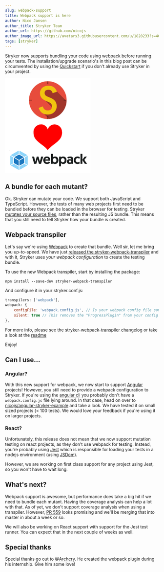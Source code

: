 ```yaml
---
slug: webpack-support
title: Webpack support is here
author: Nico Jansen
author_title: Stryker Team
author_url: https://github.com/nicojs
author_image_url: https://avatars3.githubusercontent.com/u/1828233?s=400&u=fec18ad3776aaafec54c49bbd7173a841ae7ea59&v=4
tags: [stryker]
---
```


Stryker now supports bundling your code using webpack before running your tests.
The installation/upgrade scenario's in this blog post can be circumvented by using the [Quickstart](https://stryker-mutator.github.io/quickstart.html) if you don't already use Stryker in your project.

![](/images/blogs/love-webpack.png)

<!--truncate-->

## A bundle for each mutant?

Ok. Stryker can mutate your code. We support both JavaScript and TypeScript.
However, the tests of many web projects first need to be bundled before they can be loaded in the browser for testing.
Stryker [mutates your source files](./2017-07-14-road-to-stryker-1-0.md#open-heart-surgery),
rather than the resulting JS bundle. This means that you still need to tell Stryker how your bundle is created.

## Webpack transpiler

Let's say we're using [Webpack](https://webpack.js.org) to create that bundle. Well sir, let me bring you up-to-speed. We have just
[released the stryker-webpack-transpiler](https://www.npmjs.com/package/stryker-webpack-transpiler) and with it, Stryker uses _your webpack configuration_
to create the testing bundle.

To use the new Webpack transpiler, start by installing the package:

```
npm install --save-dev stryker-webpack-transpiler
```

And configure it in your stryker.conf.js:

```js
transpilers: ['webpack'],
webpack: {
    configFile: 'webpack.config.js', // Is your webpack config file somewhere else? Please specify it here.
    silent: true // This removes the "ProgressPlugin" from your config before feeding it through Stryker
},
```

For more info, please see the [stryker-webpack-transpiler changelog](https://github.com/stryker-mutator/stryker-js/blob/master/packages/stryker-webpack-transpiler/CHANGELOG.md)
or take a look at the [readme](https://github.com/stryker-mutator/stryker-js/tree/master/packages/stryker-webpack-transpiler#readme)

Enjoy!

## Can I use...

### Angular?

With this new support for webpack, we now start to support [Angular](https://angular.io) projects!
However, you still need to provide a webpack configuration to Stryker. If you're using the [angular cli](https://npmjs.com/package/@angular/cli)
you probably don't have a `webpack.config.js` file lying around. In that case, head on over to [nicojs/angular-stryker-example](https://github.com/nicojs/angular-stryker-example)
and take a look. We have tested it on small sized projects (< 100 tests). We would love your feedback if you're using it on larger projects.

### React?

Unfortunately, this release does not mean that we now support mutation testing on react projects, as they don't use webpack
for testing. Instead, you're probably using [Jest](https://facebook.github.io/jest) which is responsible for loading your tests
in a nodejs environment (using [JSDom](https://github.com/tmpvar/jsdom)).

However, we are working on first class support for any project using Jest, so you won't have to wait long.

## What's next?

Webpack support is awesome, but performance does take a big hit if we need to bundle each mutant.
Having the coverage analysis can help a lot with that. As of yet, we don't support coverage analysis
when using a transpiler. However, [PR 559](https://github.com/stryker-mutator/stryker-js/pull/559) looks promising
and we'll be merging that into master in about a week or so.

We will also be working on React support with support for the Jest test runner. You can expect that in the next
couple of weeks as well.

## Special thanks

Special thanks go out to [@Archcry](https://github.com/Archcry). He created the webpack plugin during his internship.
Give him some love!
